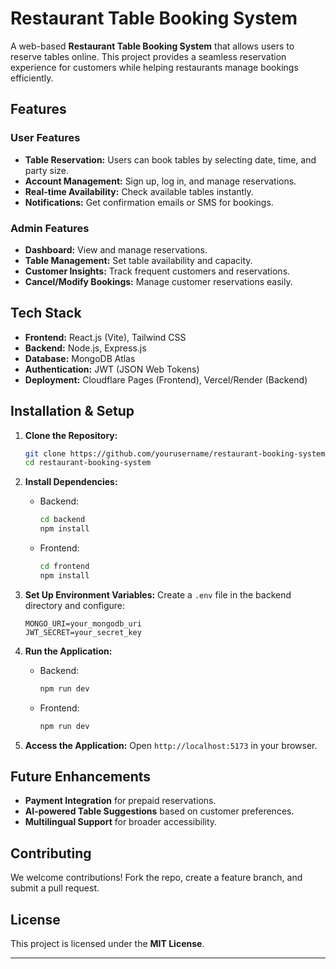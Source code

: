 # Restaurant Table Booking System

A web-based **Restaurant Table Booking System** that allows users to reserve tables online. This project provides a seamless reservation experience for customers while helping restaurants manage bookings efficiently.

## Features

### User Features
- **Table Reservation:** Users can book tables by selecting date, time, and party size.
- **Account Management:** Sign up, log in, and manage reservations.
- **Real-time Availability:** Check available tables instantly.
- **Notifications:** Get confirmation emails or SMS for bookings.

### Admin Features
- **Dashboard:** View and manage reservations.
- **Table Management:** Set table availability and capacity.
- **Customer Insights:** Track frequent customers and reservations.
- **Cancel/Modify Bookings:** Manage customer reservations easily.

## Tech Stack
- **Frontend:** React.js (Vite), Tailwind CSS
- **Backend:** Node.js, Express.js
- **Database:** MongoDB Atlas
- **Authentication:** JWT (JSON Web Tokens)
- **Deployment:** Cloudflare Pages (Frontend), Vercel/Render (Backend)

## Installation & Setup

1. **Clone the Repository:**
   ```bash
   git clone https://github.com/yourusername/restaurant-booking-system.git
   cd restaurant-booking-system
   ```

2. **Install Dependencies:**
   - Backend:
     ```bash
     cd backend
     npm install
     ```
   - Frontend:
     ```bash
     cd frontend
     npm install
     ```

3. **Set Up Environment Variables:**
   Create a `.env` file in the backend directory and configure:
   ```env
   MONGO_URI=your_mongodb_uri
   JWT_SECRET=your_secret_key
   ```

4. **Run the Application:**
   - Backend:
     ```bash
     npm run dev
     ```
   - Frontend:
     ```bash
     npm run dev
     ```

5. **Access the Application:**
   Open `http://localhost:5173` in your browser.

## Future Enhancements
- **Payment Integration** for prepaid reservations.
- **AI-powered Table Suggestions** based on customer preferences.
- **Multilingual Support** for broader accessibility.

## Contributing
We welcome contributions! Fork the repo, create a feature branch, and submit a pull request.

## License
This project is licensed under the **MIT License**.

---


